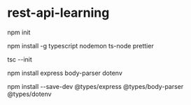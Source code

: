 # rest-api-learning

npm init

npm install -g typescript nodemon ts-node prettier

tsc --init

npm install express body-parser dotenv

npm install --save-dev @types/express @types/body-parser @types/dotenv
